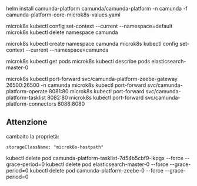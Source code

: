 

helm install camunda-platform camunda/camunda-platform -n camunda -f camunda-platform-core-microk8s-values.yaml


microk8s kubectl config set-context --current --namespace=default
microk8s kubectl delete namespace camunda

microk8s kubectl create namespace camunda
microk8s kubectl config set-context --current --namespace=camunda

microk8s kubectl get pods
microk8s kubectl describe pods elasticsearch-master-0


microk8s kubectl port-forward svc/camunda-platform-zeebe-gateway 26500:26500 -n camunda
microk8s kubectl port-forward svc/camunda-platform-operate  8081:80
microk8s kubectl port-forward svc/camunda-platform-tasklist 8082:80
microk8s kubectl port-forward svc/camunda-platform-connectors 8088:8080



## Attenzione

cambaito la proprietà:

    storageClassName: "microk8s-hostpath"


kubectl delete pod camunda-platform-tasklist-7d54b5cbf9-lkpgx  --force --grace-period=0
kubectl delete pod elasticsearch-master-0 --force --grace-period=0
kubectl delete pod camunda-platform-zeebe-0 --force --grace-period=0